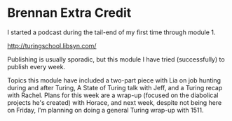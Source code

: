 # Brennan Extra Credit

I started a podcast during the tail-end of my first time through module 1.

http://turingschool.libsyn.com/

Publishing is usually sporadic, but this module I have tried (successfully) to publish every week.

Topics this module have included a two-part piece with Lia on job hunting during and after Turing, A State of Turing talk with Jeff, and a Turing recap with Rachel. Plans for this week are a wrap-up (focused on the diabolical projects he's created) with Horace, and next week, despite not being here on Friday, I'm planning on doing a general Turing wrap-up with 1511.
